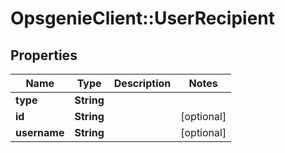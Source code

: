 # OpsgenieClient::UserRecipient

## Properties
Name | Type | Description | Notes
------------ | ------------- | ------------- | -------------
**type** | **String** |  | 
**id** | **String** |  | [optional] 
**username** | **String** |  | [optional] 


